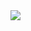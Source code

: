 <img align="center" src="https://github-readme-stats.vercel.app/api?username=im-nayeem&count_private=true&include_all_commits=true&show_icons=true&theme=dark&text_color=lightgrey"/>

